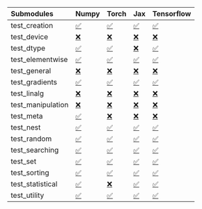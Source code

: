 | Submodules        | Numpy                                                                                                                           | Torch                                                                                                                           | Jax                                                                                                                             | Tensorflow                                                                                                                      |
|:------------------|:--------------------------------------------------------------------------------------------------------------------------------|:--------------------------------------------------------------------------------------------------------------------------------|:--------------------------------------------------------------------------------------------------------------------------------|:--------------------------------------------------------------------------------------------------------------------------------|
| test_creation     | <a href="https://github.com/unifyai/ivy/runs/7936605946?check_suite_focus=true" rel="noopener noreferrer" target="_blank">✅</a> | <a href="https://github.com/unifyai/ivy/runs/7936606480?check_suite_focus=true" rel="noopener noreferrer" target="_blank">✅</a> | <a href="https://github.com/unifyai/ivy/runs/7936606975?check_suite_focus=true" rel="noopener noreferrer" target="_blank">✅</a> | <a href="https://github.com/unifyai/ivy/runs/7936607509?check_suite_focus=true" rel="noopener noreferrer" target="_blank">✅</a> |
| test_device       | <a href="https://github.com/unifyai/ivy/runs/7936605957?check_suite_focus=true" rel="noopener noreferrer" target="_blank">❌</a> | <a href="https://github.com/unifyai/ivy/runs/7936606516?check_suite_focus=true" rel="noopener noreferrer" target="_blank">❌</a> | <a href="https://github.com/unifyai/ivy/runs/7936607007?check_suite_focus=true" rel="noopener noreferrer" target="_blank">❌</a> | <a href="https://github.com/unifyai/ivy/runs/7936607538?check_suite_focus=true" rel="noopener noreferrer" target="_blank">❌</a> |
| test_dtype        | <a href="https://github.com/unifyai/ivy/runs/7936605979?check_suite_focus=true" rel="noopener noreferrer" target="_blank">✅</a> | <a href="https://github.com/unifyai/ivy/runs/7936606555?check_suite_focus=true" rel="noopener noreferrer" target="_blank">✅</a> | <a href="https://github.com/unifyai/ivy/runs/7936607033?check_suite_focus=true" rel="noopener noreferrer" target="_blank">❌</a> | <a href="https://github.com/unifyai/ivy/runs/7936607583?check_suite_focus=true" rel="noopener noreferrer" target="_blank">✅</a> |
| test_elementwise  | <a href="https://github.com/unifyai/ivy/runs/7936606007?check_suite_focus=true" rel="noopener noreferrer" target="_blank">✅</a> | <a href="https://github.com/unifyai/ivy/runs/7936606592?check_suite_focus=true" rel="noopener noreferrer" target="_blank">✅</a> | <a href="https://github.com/unifyai/ivy/runs/7936607081?check_suite_focus=true" rel="noopener noreferrer" target="_blank">✅</a> | <a href="https://github.com/unifyai/ivy/runs/7936607604?check_suite_focus=true" rel="noopener noreferrer" target="_blank">✅</a> |
| test_general      | <a href="https://github.com/unifyai/ivy/runs/7936606053?check_suite_focus=true" rel="noopener noreferrer" target="_blank">❌</a> | <a href="https://github.com/unifyai/ivy/runs/7936606628?check_suite_focus=true" rel="noopener noreferrer" target="_blank">❌</a> | <a href="https://github.com/unifyai/ivy/runs/7936607115?check_suite_focus=true" rel="noopener noreferrer" target="_blank">❌</a> | <a href="https://github.com/unifyai/ivy/runs/7936607624?check_suite_focus=true" rel="noopener noreferrer" target="_blank">❌</a> |
| test_gradients    | <a href="https://github.com/unifyai/ivy/runs/7936606112?check_suite_focus=true" rel="noopener noreferrer" target="_blank">✅</a> | <a href="https://github.com/unifyai/ivy/runs/7936606664?check_suite_focus=true" rel="noopener noreferrer" target="_blank">✅</a> | <a href="https://github.com/unifyai/ivy/runs/7936607142?check_suite_focus=true" rel="noopener noreferrer" target="_blank">✅</a> | <a href="https://github.com/unifyai/ivy/runs/7936607644?check_suite_focus=true" rel="noopener noreferrer" target="_blank">✅</a> |
| test_linalg       | <a href="https://github.com/unifyai/ivy/runs/7936606152?check_suite_focus=true" rel="noopener noreferrer" target="_blank">❌</a> | <a href="https://github.com/unifyai/ivy/runs/7936606692?check_suite_focus=true" rel="noopener noreferrer" target="_blank">❌</a> | <a href="https://github.com/unifyai/ivy/runs/7936607171?check_suite_focus=true" rel="noopener noreferrer" target="_blank">❌</a> | <a href="https://github.com/unifyai/ivy/runs/7936607691?check_suite_focus=true" rel="noopener noreferrer" target="_blank">❌</a> |
| test_manipulation | <a href="https://github.com/unifyai/ivy/runs/7936606203?check_suite_focus=true" rel="noopener noreferrer" target="_blank">❌</a> | <a href="https://github.com/unifyai/ivy/runs/7936606714?check_suite_focus=true" rel="noopener noreferrer" target="_blank">❌</a> | <a href="https://github.com/unifyai/ivy/runs/7936607200?check_suite_focus=true" rel="noopener noreferrer" target="_blank">❌</a> | <a href="https://github.com/unifyai/ivy/runs/7936607719?check_suite_focus=true" rel="noopener noreferrer" target="_blank">❌</a> |
| test_meta         | <a href="https://github.com/unifyai/ivy/runs/7936606238?check_suite_focus=true" rel="noopener noreferrer" target="_blank">✅</a> | <a href="https://github.com/unifyai/ivy/runs/7936606738?check_suite_focus=true" rel="noopener noreferrer" target="_blank">❌</a> | <a href="https://github.com/unifyai/ivy/runs/7936607229?check_suite_focus=true" rel="noopener noreferrer" target="_blank">❌</a> | <a href="https://github.com/unifyai/ivy/runs/7936607739?check_suite_focus=true" rel="noopener noreferrer" target="_blank">❌</a> |
| test_nest         | <a href="https://github.com/unifyai/ivy/runs/7936606266?check_suite_focus=true" rel="noopener noreferrer" target="_blank">✅</a> | <a href="https://github.com/unifyai/ivy/runs/7936606768?check_suite_focus=true" rel="noopener noreferrer" target="_blank">✅</a> | <a href="https://github.com/unifyai/ivy/runs/7936607272?check_suite_focus=true" rel="noopener noreferrer" target="_blank">✅</a> | <a href="https://github.com/unifyai/ivy/runs/7936607765?check_suite_focus=true" rel="noopener noreferrer" target="_blank">✅</a> |
| test_random       | <a href="https://github.com/unifyai/ivy/runs/7936606302?check_suite_focus=true" rel="noopener noreferrer" target="_blank">✅</a> | <a href="https://github.com/unifyai/ivy/runs/7936606786?check_suite_focus=true" rel="noopener noreferrer" target="_blank">✅</a> | <a href="https://github.com/unifyai/ivy/runs/7936607311?check_suite_focus=true" rel="noopener noreferrer" target="_blank">✅</a> | <a href="https://github.com/unifyai/ivy/runs/7936607794?check_suite_focus=true" rel="noopener noreferrer" target="_blank">✅</a> |
| test_searching    | <a href="https://github.com/unifyai/ivy/runs/7936606333?check_suite_focus=true" rel="noopener noreferrer" target="_blank">✅</a> | <a href="https://github.com/unifyai/ivy/runs/7936606820?check_suite_focus=true" rel="noopener noreferrer" target="_blank">✅</a> | <a href="https://github.com/unifyai/ivy/runs/7936607362?check_suite_focus=true" rel="noopener noreferrer" target="_blank">✅</a> | <a href="https://github.com/unifyai/ivy/runs/7936607819?check_suite_focus=true" rel="noopener noreferrer" target="_blank">✅</a> |
| test_set          | <a href="https://github.com/unifyai/ivy/runs/7936606362?check_suite_focus=true" rel="noopener noreferrer" target="_blank">✅</a> | <a href="https://github.com/unifyai/ivy/runs/7936606844?check_suite_focus=true" rel="noopener noreferrer" target="_blank">✅</a> | <a href="https://github.com/unifyai/ivy/runs/7936607414?check_suite_focus=true" rel="noopener noreferrer" target="_blank">✅</a> | <a href="https://github.com/unifyai/ivy/runs/7936607841?check_suite_focus=true" rel="noopener noreferrer" target="_blank">✅</a> |
| test_sorting      | <a href="https://github.com/unifyai/ivy/runs/7936606396?check_suite_focus=true" rel="noopener noreferrer" target="_blank">✅</a> | <a href="https://github.com/unifyai/ivy/runs/7936606879?check_suite_focus=true" rel="noopener noreferrer" target="_blank">✅</a> | <a href="https://github.com/unifyai/ivy/runs/7936607446?check_suite_focus=true" rel="noopener noreferrer" target="_blank">✅</a> | <a href="https://github.com/unifyai/ivy/runs/7936607859?check_suite_focus=true" rel="noopener noreferrer" target="_blank">✅</a> |
| test_statistical  | <a href="https://github.com/unifyai/ivy/runs/7936606424?check_suite_focus=true" rel="noopener noreferrer" target="_blank">✅</a> | <a href="https://github.com/unifyai/ivy/runs/7936606903?check_suite_focus=true" rel="noopener noreferrer" target="_blank">❌</a> | <a href="https://github.com/unifyai/ivy/runs/7936607471?check_suite_focus=true" rel="noopener noreferrer" target="_blank">✅</a> | <a href="https://github.com/unifyai/ivy/runs/7936607877?check_suite_focus=true" rel="noopener noreferrer" target="_blank">✅</a> |
| test_utility      | <a href="https://github.com/unifyai/ivy/runs/7936606447?check_suite_focus=true" rel="noopener noreferrer" target="_blank">✅</a> | <a href="https://github.com/unifyai/ivy/runs/7936606940?check_suite_focus=true" rel="noopener noreferrer" target="_blank">✅</a> | <a href="https://github.com/unifyai/ivy/runs/7936607492?check_suite_focus=true" rel="noopener noreferrer" target="_blank">✅</a> | <a href="https://github.com/unifyai/ivy/runs/7936607900?check_suite_focus=true" rel="noopener noreferrer" target="_blank">✅</a> |